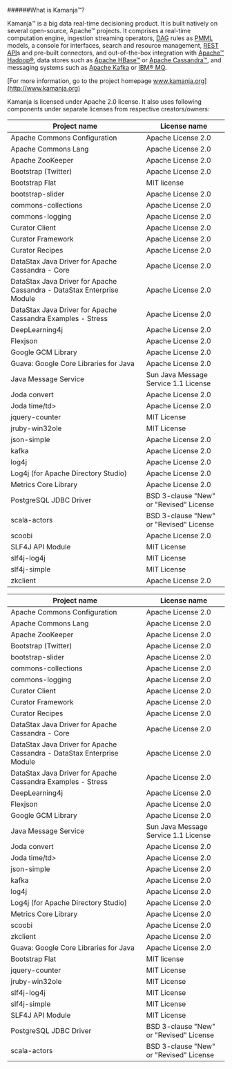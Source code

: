 ######What is Kamanja&#8482;?

Kamanja&#8482; is a big data real-time decisioning product. It is built natively on several open-source, Apache&#8482; projects. It comprises a real-time computation engine, ingestion streaming operators, [DAG](https://github.com/ligaDATA/Kamanja/wiki/Glossary#d) rules as [PMML](http://www.ibm.com/developerworks/library/ba-ind-PMML1/) models, a console for interfaces, search and resource management, [REST](http://rest.elkstein.org/2008/02/what-is-rest.html) [API](https://github.com/ligaDATA/Kamanja/wiki/Glossary#a)s and pre-built connectors, and out-of-the-box integration with [Apache&#8482; Hadoop&#174;](https://hadoop.apache.org/), data stores such as [Apache HBase&#8482;](http://hbase.apache.org/) or [Apache Cassandra&#8482;](http://cassandra.apache.org/), and messaging systems such as [Apache Kafka](http://kafka.apache.org/) or [IBM&#174; MQ](http://www-03.ibm.com/software/products/en/ibm-mq).

[For more information, go to the project homepage www.kamanja.org](http://www.kamanja.org)

Kamanja is licensed under Apache 2.0 license. It also uses following components under separate licenses from respective creators/owners:

<table>
<tr>
<th>Project name</th>
<th>License name</th>
</tr>
<tbody>
<tr>
<td>Apache Commons Configuration</td>
<td>Apache License 2.0</td>
</tr>
<tr>
<td>Apache Commons Lang</td>
<td>Apache License 2.0</td>
</tr>
<tr>
<td>Apache ZooKeeper</td>
<td>Apache License 2.0</td>
</tr>
<tr>
<td>Bootstrap (Twitter)</td>
<td>Apache License 2.0</td>
</tr>
<tr>
<td>Bootstrap Flat</td>
<td>MIT license</td>
</tr>
<tr>
<td>bootstrap-slider</td>
<td> Apache License 2.0</td>
</tr>
<tr>
<td>commons-collections</td>
<td>Apache License 2.0</td>
</tr>
<tr>
<td>commons-logging</td>
<td>Apache License 2.0</td>
</tr>
<tr>
<td>Curator Client</td>
<td>Apache License 2.0</td>
</tr>
<tr>
<td>Curator Framework</td>
<td>Apache License 2.0</td>
</tr>
<tr>
<td>Curator Recipes</td>
<td>Apache License 2.0</td>
</tr>
<tr>
<td>DataStax Java Driver for Apache Cassandra - Core</td>
<td>Apache License 2.0</td>
</tr>
<tr>
<td>DataStax Java Driver for Apache Cassandra - DataStax Enterprise Module</td>
<td>Apache License 2.0</td>
</tr>
<tr>
<td>DataStax Java Driver for Apache Cassandra Examples - Stress</td>
<td>Apache License 2.0</td>
</tr>
<tr>
<td>DeepLearning4j</td>
<td>Apache License 2.0</td>
</tr>
<tr>
<td>Flexjson</td>
<td>Apache License 2.0</td>
</tr>
<tr>
<td>Google GCM Library</td>
<td>Apache License 2.0</td>
</tr>
<tr>
<td>Guava: Google Core Libraries for Java</td>
<td>Apache License 2.0</td>
</tr>
<tr>
<td>Java Message Service</td>
<td>Sun Java Message Service 1.1 License</td>
</tr>
<tr>
<td>Joda convert</td>
<td>Apache License 2.0</td>
</tr>
<tr>
<td>Joda time/td>
<td>Apache License 2.0</td>
</tr>
<tr>
<td>jquery-counter</td>
<td>MIT License</td>
</tr>
<tr>
<td>jruby-win32ole</td>
<td>MIT License</td>
</tr>
<tr>
<td>json-simple</td>
<td>Apache License 2.0</td>
</tr>
<tr>
<td>kafka</td>
<td>Apache License 2.0</td>
</tr>
<tr>
<td>log4j</td>
<td>Apache License 2.0</td>
</tr>
<tr>
<td>Log4j (for Apache Directory Studio)</td>
<td>Apache License 2.0</td>
</tr>
<tr>
<td>Metrics Core Library</td>
<td>Apache License 2.0</td>
</tr>
<tr>
<td>PostgreSQL JDBC Driver</td>
<td>BSD 3-clause "New" or "Revised" License</td>
</tr>
<tr>
<td>scala-actors</td>
<td>BSD 3-clause "New" or "Revised" License</td>
</tr>
<tr>
<td>scoobi</td>
<td>Apache License 2.0</td>
</tr>
<tr>
<td>SLF4J API Module</td>
<td>MIT License</td>
</tr>
<tr>
<td>slf4j-log4j</td>
<td>MIT License</td>
</tr>
<tr>
<td>slf4j-simple</td>
<td>MIT License</td>
</tr>
<tr>
<td>zkclient</td>
<td>Apache License 2.0</td>
</tr>
</tbody>
</table>

<table>
<tr>
<th>Project name</th>
<th>License name</th>
</tr>
<tbody>
<tr>
<td>Apache Commons Configuration</td>
<td>Apache License 2.0</td>
</tr>
<tr>
<td>Apache Commons Lang</td>
<td>Apache License 2.0</td>
</tr>
<tr>
<td>Apache ZooKeeper</td>
<td>Apache License 2.0</td>
</tr>
<tr>
<td>Bootstrap (Twitter)</td>
<td>Apache License 2.0</td>
</tr>
<tr>
<td>bootstrap-slider</td>
<td> Apache License 2.0</td>
</tr>
<tr>
<td>commons-collections</td>
<td>Apache License 2.0</td>
</tr>
<tr>
<td>commons-logging</td>
<td>Apache License 2.0</td>
</tr>
<tr>
<td>Curator Client</td>
<td>Apache License 2.0</td>
</tr>
<tr>
<td>Curator Framework</td>
<td>Apache License 2.0</td>
</tr>
<tr>
<td>Curator Recipes</td>
<td>Apache License 2.0</td>
</tr>
<tr>
<td>DataStax Java Driver for Apache Cassandra - Core</td>
<td>Apache License 2.0</td>
</tr>
<tr>
<td>DataStax Java Driver for Apache Cassandra - DataStax Enterprise Module</td>
<td>Apache License 2.0</td>
</tr>
<tr>
<td>DataStax Java Driver for Apache Cassandra Examples - Stress</td>
<td>Apache License 2.0</td>
</tr>
<tr>
<td>DeepLearning4j</td>
<td>Apache License 2.0</td>
</tr>
<tr>
<td>Flexjson</td>
<td>Apache License 2.0</td>
</tr>
<tr>
<td>Google GCM Library</td>
<td>Apache License 2.0</td>
</tr>
<tr>
<td>Java Message Service</td>
<td>Sun Java Message Service 1.1 License</td>
</tr>
<tr>
<td>Joda convert</td>
<td>Apache License 2.0</td>
</tr>
<tr>
<td>Joda time/td>
<td>Apache License 2.0</td>
</tr>
<tr>
<td>json-simple</td>
<td>Apache License 2.0</td>
</tr>
<tr>
<td>kafka</td>
<td>Apache License 2.0</td>
</tr>
<tr>
<td>log4j</td>
<td>Apache License 2.0</td>
</tr>
<tr>
<td>Log4j (for Apache Directory Studio)</td>
<td>Apache License 2.0</td>
</tr>
<tr>
<td>Metrics Core Library</td>
<td>Apache License 2.0</td>
</tr>
<tr>
<td>scoobi</td>
<td>Apache License 2.0</td>
</tr>
<tr>
<td>zkclient</td>
<td>Apache License 2.0</td>
</tr>
<tr>
<td>Guava: Google Core Libraries for Java</td>
<td>Apache License 2.0</td>
</tr>
<tr>
<td>Bootstrap Flat</td>
<td>MIT license</td>
</tr>
<tr>
<td>jquery-counter</td>
<td>MIT License</td>
</tr>
<tr>
<td>jruby-win32ole</td>
<td>MIT License</td>
</tr>
<tr>
<td>slf4j-log4j</td>
<td>MIT License</td>
</tr>
<tr>
<td>slf4j-simple</td>
<td>MIT License</td>
</tr>
<tr>
<td>SLF4J API Module</td>
<td>MIT License</td>
</tr>
<tr>
<td>PostgreSQL JDBC Driver</td>
<td>BSD 3-clause "New" or "Revised" License</td>
</tr>
<tr>
<td>scala-actors</td>
<td>BSD 3-clause "New" or "Revised" License</td>
</tr>
</tbody>
</table>
